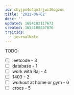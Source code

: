 ```yaml
---
id: cbyjpx4o4qo3rjwi36ogzun
title: '2022-06-02'
desc: ''
updated: 1654182117673
created: 1654180857876
traitIds:
  - journalNote
---
```

TODO:
- [ ] leetcode - 3
- [ ] database - 1
- [ ] work with Raj - 4
- [ ] 1403 - 2
- [ ] workout at home or gym - 6
- [ ] crocs - 5
